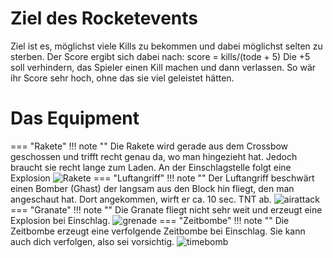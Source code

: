 # Ziel des Rocketevents
Ziel ist es, möglichst viele Kills zu bekommen und dabei möglichst selten zu sterben. Der Score ergibt sich dabei nach:
score = kills/(tode + 5)
Die +5 soll verhindern, das Spieler einen Kill machen und dann verlassen. So wär ihr Score sehr hoch, ohne das sie viel geleistet hätten.


# Das Equipment
=== "Rakete"
    !!! note ""
        Die Rakete wird gerade aus dem Crossbow geschossen und trifft recht genau da, wo man hingezieht hat. Jedoch braucht sie recht lange zum Laden. An der Einschlagstelle folgt eine Explosion
    ![Rakete](https://user-images.githubusercontent.com/62308030/171035939-96b3a556-dedc-449b-87b9-82604a9fa0ca.png)
=== "Luftangriff"
    !!! note ""
        Der Luftangriff beschwärt einen Bomber (Ghast) der langsam aus den Block hin fliegt, den man angeschaut hat. Dort angekommen, wirft er ca. 10 sec. TNT ab.
    ![airattack](https://user-images.githubusercontent.com/62308030/171036311-9cbf283a-a914-4b7d-b627-8d0e2f590449.png)
=== "Granate"
    !!! note ""
       Die Granate fliegt nicht sehr weit und erzeugt eine Explosion bei Einschlag.
    ![grenade](https://user-images.githubusercontent.com/62308030/171036713-caf93aba-927a-467d-8a19-03937090c6a9.png)
=== "Zeitbombe"
    !!! note ""
       Die Zeitbombe erzeugt eine verfolgende Zeitbombe bei Einschlag. Sie kann auch dich verfolgen, also sei vorsichtig.
    ![timebomb](https://user-images.githubusercontent.com/62308030/171036859-df4c7919-677b-4367-97c9-5a97d9942ca8.png)
